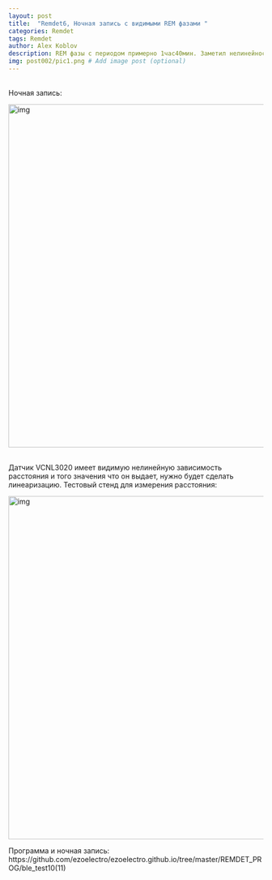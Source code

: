 ```yaml
---
layout: post
title:  "Remdet6, Ночная запись с видимыми REM фазами "
categories: Remdet
tags: Remdet
author: Alex Koblov
description: REM фазы с периодом примерно 1час40мин. Заметил нелинейность датчика VCNL3020
img: post002/pic1.png # Add image post (optional)
---
```

<p><br>Ночная запись:</p>
<p><a  href="{{ site.baseurl }}/assets/images/post002/pic1.png" class="highslide" onclick="return hs.expand(this)">
   <img src="{{ site.baseurl }}/assets/images/post002/pic1.png" alt="img" width="677" /></a></p>
<p><br>Датчик VCNL3020 имеет видимую нелинейную зависимость расстояния и того значения что он выдает, нужно будет сделать линеаризацию. Тестовый стенд для измерения расстояния:</p>
<p><a  href="{{ site.baseurl }}/assets/images/post002/pic2.jpg" class="highslide" onclick="return hs.expand(this)">
   <img src="{{ site.baseurl }}/assets/images/post002/pic2_sm.jpg" alt="img" width="677" /></a></p>
   <p>Программа и ночная запись: https://github.com/ezoelectro/ezoelectro.github.io/tree/master/REMDET_PROG/ble_test10(11)</p>
